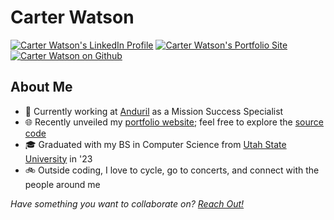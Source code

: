 # Carter Watson

<!-- icons -->
<p>
    <a href="https://linkedin.com/in/cartwatson" target="_blank"><img src="https://img.shields.io/badge/linkedin-cartwatson-24292e?style=for-the-badge&amp;logo=linkedin&amp;logoColor=white" alt="Carter Watson's LinkedIn Profile"></a>
    <a href="https://cartwatson.com" target="_blank"><img src="https://img.shields.io/badge/Portfolio-cartwatson.com-24292e?style=for-the-badge&amp;logo=github-pages&amp;logoColor=white" alt="Carter Watson's Portfolio Site"></a>
    <a href="https://github.com/cartwatson" target="_blank"><img src="https://img.shields.io/badge/github-cartwatson-24292e?style=for-the-badge&amp;logo=github" alt="Carter Watson on Github"></a>
</p>

## About Me

<!-- - 🖥️ Currently working on [Nexus](https://github.com/cartwatson/Nexus), a ground software simulation -->
- 🏢 Currently working at [Anduril](https://anduril.com) as a Mission Success Specialist
- 🌐 Recently unveiled my [portfolio website](https://cartwatson.com); feel free to explore the [source code](https://github.com/cartwatson/cartwatson.github.io)
- 🎓 Graduated with my BS in Computer Science from [Utah State University](https://www.usu.edu/) in '23
- 🚲 Outside coding, I love to cycle, go to concerts, and connect with the people around me
<!-- - 👀 Discover a spectrum of my personal and school work in the featured repositories below! -->

*Have something you want to collaborate on? [Reach Out!](https://www.linkedin.com/in/cartwatson)*


